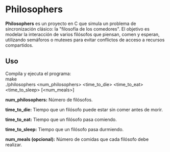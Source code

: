 # Philosophers

**Philosophers** es un proyecto en C que simula un problema de sincronización clásico: la "filosofía de los comedores". El objetivo es modelar la interacción de varios filósofos que piensan, comen y esperan, utilizando semáforos o mutexes para evitar conflictos de acceso a recursos compartidos.

## Uso

Compila y ejecuta el programa:  
make  
./philosophers <num_philosophers> <time_to_die> <time_to_eat> <time_to_sleep> [<num_meals>] 


**num_philosophers:** Número de filósofos.

**time_to_die:** Tiempo que un filósofo puede estar sin comer antes de morir.

**time_to_eat:** Tiempo que un filósofo pasa comiendo.

**time_to_sleep:** Tiempo que un filósofo pasa durmiendo.

**num_meals (opcional):** Número de comidas que cada filósofo debe realizar.

